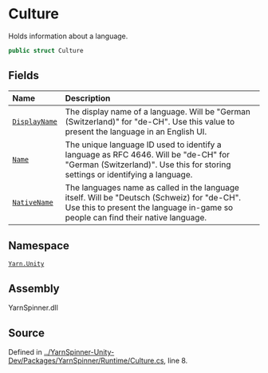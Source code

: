 # Culture

Holds information about a language.

```csharp
public struct Culture
```

## Fields

| Name | Description |
| :--- | :--- |
| [`DisplayName`](culture.displayname.md) | The display name of a language. Will be "German \(Switzerland\)" for "de-CH". Use this value to present the language in an English UI. |
| [`Name`](culture.name.md) | The unique language ID used to identify a language as RFC 4646. Will be "de-CH" for "German \(Switzerland\)". Use this for storing settings or identifying a language. |
| [`NativeName`](culture.nativename.md) | The languages name as called in the language itself. Will be "Deutsch \(Schweiz\) for "de-CH". Use this to present the language in-game so people can find their native language. |

## Namespace

[`Yarn.Unity`](../)

## Assembly

YarnSpinner.dll

## Source

Defined in [../YarnSpinner-Unity-Dev/Packages/YarnSpinner/Runtime/Culture.cs](https://github.com/YarnSpinnerTool/YarnSpinner-Unity//blob/develop/Runtime/Culture.cs#L8), line 8.

